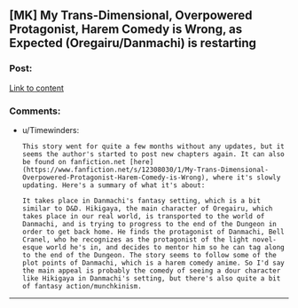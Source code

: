 ## [MK] My Trans-Dimensional, Overpowered Protagonist, Harem Comedy is Wrong, as Expected (Oregairu/Danmachi) is restarting

### Post:

[Link to content](https://forums.spacebattles.com/threads/my-trans-dimensional-overpowered-protagonist-harem-comedy-is-wrong-as-expected-oregairu-danmachi.367903/)

### Comments:

- u/Timewinders:
  ```
  This story went for quite a few months without any updates, but it seems the author's started to post new chapters again. It can also be found on fanfiction.net [here](https://www.fanfiction.net/s/12308030/1/My-Trans-Dimensional-Overpowered-Protagonist-Harem-Comedy-is-Wrong), where it's slowly updating. Here's a summary of what it's about:

  It takes place in Danmachi's fantasy setting, which is a bit similar to D&D. Hikigaya, the main character of Oregairu, which takes place in our real world, is transported to the world of Danmachi, and is trying to progress to the end of the Dungeon in order to get back home. He finds the protagonist of Danmachi, Bell Cranel, who he recognizes as the protagonist of the light novel-esque world he's in, and decides to mentor him so he can tag along to the end of the Dungeon. The story seems to follow some of the plot points of Danmachi, which is a harem comedy anime. So I'd say the main appeal is probably the comedy of seeing a dour character like Hikigaya in Danmachi's setting, but there's also quite a bit of fantasy action/munchkinism.
  ```

---

